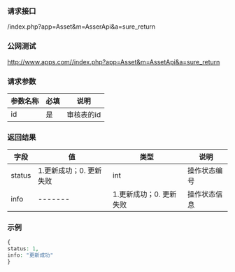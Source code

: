 ### **请求接口**
/index.php?app=Asset&m=AsserApi&a=sure_return



### **公网测试**
http://www.apps.com//index.php?app=Asset&m=AssetApi&a=sure_return

### **请求参数**

| 参数名称  |必填|     说明      |
|------|-----|------|
| id     | 是 |   审核表的id   |



### **返回结果**
|字段        |值          |类型    |说明        |
| ---------  |--------    |-------- |--------  |
|status         |1.更新成功；0. 更新失败 |int    |操作状态编号  |
|info     | -------     |1.更新成功；0. 更新失败   |操作状态信息    |


### **示例**
````php
{
status: 1,
info: "更新成功"
}